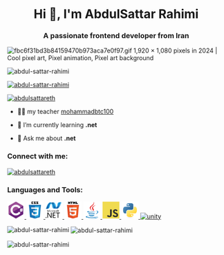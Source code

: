 <h1 align="center">Hi 👋, I'm AbdulSattar Rahimi</h1>
<h3 align="center">A passionate frontend developer from Iran</h3>

<img src="https://i.pinimg.com/originals/90/70/32/9070324cdfc07c68d60eed0c39e77573.gif" jsaction="" class="sFlh5c FyHeAf iPVvYb" style="max-width: 1920px; height: 205px; margin: 0px; width: 364px;" alt="fbc6f31bd3b84159470b973aca7e0f97.gif 1,920 × 1,080 pixels in 2024 | Cool  pixel art, Pixel animation, Pixel art background" jsname="kn3ccd">




<p align="left"> <img src="https://komarev.com/ghpvc/?username=abdul-sattar-rahimi&label=Profile%20views&color=0e75b6&style=flat" alt="abdul-sattar-rahimi" /> </p>

<p align="left"> <a href="https://github.com/ryo-ma/github-profile-trophy"><img src="https://github-profile-trophy.vercel.app/?username=abdul-sattar-rahimi" alt="abdul-sattar-rahimi" /></a> </p>

<p align="left"> <a href="https://twitter.com/abdulsattareth" target="blank"><img src="https://img.shields.io/twitter/follow/abdulsattareth?logo=twitter&style=for-the-badge" alt="abdulsattareth" /></a> </p>

- 👨‍💻 my teacher [mohammadbtc100](https://github.com/mohammadbtc100)

- 🌱 I’m currently learning **.net**

- 💬 Ask me about **.net**

<h3 align="left">Connect with me:</h3>
<p align="left">
<a href="https://twitter.com/abdulsattareth" target="blank"><img align="center" src="https://raw.githubusercontent.com/rahuldkjain/github-profile-readme-generator/master/src/images/icons/Social/twitter.svg" alt="abdulsattareth" height="30" width="40" /></a>
</p>

<h3 align="left">Languages and Tools:</h3>
<p align="left"> <a href="https://www.w3schools.com/cs/" target="_blank" rel="noreferrer"> <img src="https://raw.githubusercontent.com/devicons/devicon/master/icons/csharp/csharp-original.svg" alt="csharp" width="40" height="40"/> </a> <a href="https://www.w3schools.com/css/" target="_blank" rel="noreferrer"> <img src="https://raw.githubusercontent.com/devicons/devicon/master/icons/css3/css3-original-wordmark.svg" alt="css3" width="40" height="40"/> </a> <a href="https://dotnet.microsoft.com/" target="_blank" rel="noreferrer"> <img src="https://raw.githubusercontent.com/devicons/devicon/master/icons/dot-net/dot-net-original-wordmark.svg" alt="dotnet" width="40" height="40"/> </a> <a href="https://www.w3.org/html/" target="_blank" rel="noreferrer"> <img src="https://raw.githubusercontent.com/devicons/devicon/master/icons/html5/html5-original-wordmark.svg" alt="html5" width="40" height="40"/> </a> <a href="https://www.java.com" target="_blank" rel="noreferrer"> <img src="https://raw.githubusercontent.com/devicons/devicon/master/icons/java/java-original.svg" alt="java" width="40" height="40"/> </a> <a href="https://developer.mozilla.org/en-US/docs/Web/JavaScript" target="_blank" rel="noreferrer"> <img src="https://raw.githubusercontent.com/devicons/devicon/master/icons/javascript/javascript-original.svg" alt="javascript" width="40" height="40"/> </a> <a href="https://www.python.org" target="_blank" rel="noreferrer"> <img src="https://raw.githubusercontent.com/devicons/devicon/master/icons/python/python-original.svg" alt="python" width="40" height="40"/> </a> <a href="https://unity.com/" target="_blank" rel="noreferrer"> <img src="https://www.vectorlogo.zone/logos/unity3d/unity3d-icon.svg" alt="unity" width="40" height="40"/> </a> </p>

<p><img align="left" src="https://github-readme-stats.vercel.app/api/top-langs?username=abdul-sattar-rahimi&show_icons=true&locale=en&layout=compact" alt="abdul-sattar-rahimi" /></p>

<p>&nbsp;<img align="center" src="https://github-readme-stats.vercel.app/api?username=abdul-sattar-rahimi&show_icons=true&locale=en" alt="abdul-sattar-rahimi" /></p>

<p><img align="center" src="https://github-readme-streak-stats.herokuapp.com/?user=abdul-sattar-rahimi&" alt="abdul-sattar-rahimi" /></p>
